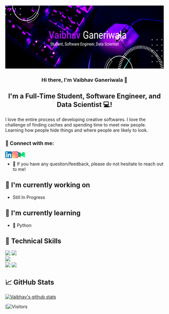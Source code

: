 <p align = "center">
<img width = "600" height = "200" src = "Banner.png" alt = "My Banner">
</p>

<h3 align="center">
Hi there, I'm <a rel="noreferrer">Vaibhav Ganeriwala</a> 👋
</h3>

<h2 align="center">
I'm a Full-Time Student, Software Engineer, and Data Scientist 💻!
</h2> 

I love the entire process of developing creative softwares. I love the challenge of finding caches and spending time to meet new people. Learning how people hide things and where people are likely to look.

### 🤝 Connect with me:
<a href="https://www.linkedin.com/in/vaibhav-ganeriwala/"><img align="left" src="linkedin.svg" alt="Vaibhav Ganeriwala | LinkedIn" width="21px"/></a>
<a href="https://www.instagram.com/vaibhav.ganeriwala/"><img align="left" src="instagram.svg" alt="Vaibhav Ganeriwala | Instagram" width="21px"/></a>
<a href="https://vaibhavganeriwala.medium.com/"><img align="left" src="medium.svg" alt="Vaibhav Ganeriwala | Medium" width="21px"/></a>
</br>
- 💬 If you have any question/feedback, please do not hesitate to reach out to me!

## 🔭 I'm currently working on

- Still In Progress

## 🌱 I'm currently learning

- 📱 Python

## 💼 Technical Skills
![](https://img.shields.io/badge/Code-HTML5-informational?style=flat&logo=HTML5&color=E34F26)
![](https://img.shields.io/badge/Code-Python-informational?style=flat&logo=Python&color=003B57)
<br>
![](https://img.shields.io/badge/Style-CSS3-informational?style=flat&logo=CSS3&color=1572B6)
<br>
![](https://img.shields.io/badge/Tools-Git-informational?style=flat&logo=Git&color=F05032)
![](https://img.shields.io/badge/Tools-GitHub-informational?style=flat&logo=GitHub&color=181717)

## 📈 GitHub Stats 

[![Vaibhav's github stats](https://github-readme-stats.vercel.app/api?username=VaibhavGaneriwala)](https://github.com/VaibhavGaneriwala)

[![Visitors](https://visitor-badge.glitch.me/badge?page_id=yushi1007.VaibhavGaneriwala)
